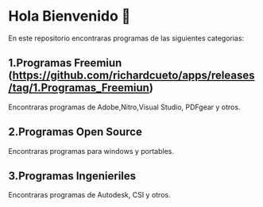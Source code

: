 # Hola Bienvenido 🙌

En este repositorio encontraras programas de las siguientes categorias:
## 1.Programas Freemiun (https://github.com/richardcueto/apps/releases/tag/1.Programas_Freemiun)

Encontraras programas de Adobe,Nitro,Visual Studio, PDFgear y otros.

## 2.Programas Open Source

Encontraras programas para windows y portables.

## 3.Programas Ingenieriles

Encontraras programas de Autodesk, CSI y otros.
